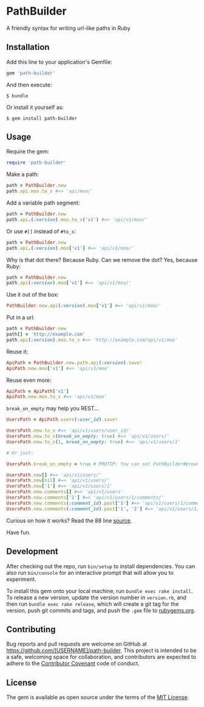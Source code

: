 # PathBuilder

A friendly syntax for writing url-like paths in Ruby

## Installation

Add this line to your application's Gemfile:

```ruby
gem 'path-builder'
```

And then execute:

    $ bundle

Or install it yourself as:

    $ gem install path-builder

## Usage

Require the gem:

```ruby
require 'path-builder'
```

Make a path:
```ruby
path = PathBuilder.new
path.api.moo.to_s #=> 'api/moo/'
```

Add a variable path segment:
```ruby
path = PathBuilder.new
path.api.(:version).moo.to_s('v1') #=> 'api/v1/moo/'
```

Or use `#[]` instead of `#to_s`:
```ruby
path = PathBuilder.new
path.api.(:version).moo['v1'] #=> 'api/v1/moo/'
```

Why is that dot there? Because Ruby. Can we remove the dot? Yes, because Ruby:
```ruby
path = PathBuilder.new
path.api(:version).moo['v1'] #=> 'api/v1/moo/'
```

Use it out of the box:
```ruby
PathBuilder.new.api(:version).moo['v1'] #=> 'api/v1/moo/'
```

Put in a url:
```ruby
path = PathBuilder.new
path[] = 'http://example.com'
path.api(:version).moo.to_s #=> 'http://example.com/api/v1/moo'
```

Reuse it:
```ruby
ApiPath = PathBuilder.new.path.api(:version).save!
ApiPath.new.moo['v1'] #=> 'api/v1/moo'
```

Reuse even more:
```ruby
ApiPath = ApiPath['v1']
ApiPath.new.moo.to_s #=> 'api/v1/moo'
```

`break_on_empty` may help you REST...
```ruby
UsersPath = ApiPath.users(:user_id).save!

UsersPath.new.to_s #=> 'api/v1/users/user_id/'
UsersPath.new.to_s(break_on_empty: true) #=> 'api/v1/users/'
UsersPath.new.to_s(1, break_on_empty: true) #=> 'api/v1/users/1'

# Or just:

UsersPath.break_on_empty = true # PROTIP: You can set PathBuilder#break_on_empty in a config file.

UsersPath.new[] #=> 'api/v1/users/'
UsersPath.new[nil] #=> 'api/v1/users/'
UsersPath.new['1'] #=> 'api/v1/users/1'
UsersPath.new.comments[] #=> 'api/v1/users'
UsersPath.new.comments['1'] #=> 'api/v1/users/1/comments/'
UsersPath.new.comments(:comment_id).post['1'] #=> 'api/v1/users/1/comments/'
UsersPath.new.comments(:comment_id).post['1', '2'] #=> 'api/v1/users/1/comments/2/post'
```

Curious on how it works? Read the 88 line [source].

Have fun.

## Development

After checking out the repo, run `bin/setup` to install dependencies. You can also run `bin/console` for an interactive prompt that will allow you to experiment.

To install this gem onto your local machine, run `bundle exec rake install`. To release a new version, update the version number in `version.rb`, and then run `bundle exec rake release`, which will create a git tag for the version, push git commits and tags, and push the `.gem` file to [rubygems.org](https://rubygems.org).

## Contributing

Bug reports and pull requests are welcome on GitHub at https://github.com/[USERNAME]/path-builder. This project is intended to be a safe, welcoming space for collaboration, and contributors are expected to adhere to the [Contributor Covenant](http://contributor-covenant.org) code of conduct.


## License

The gem is available as open source under the terms of the [MIT License](http://opensource.org/licenses/MIT).

[source]: blob/master/lib/path-builder.rb
